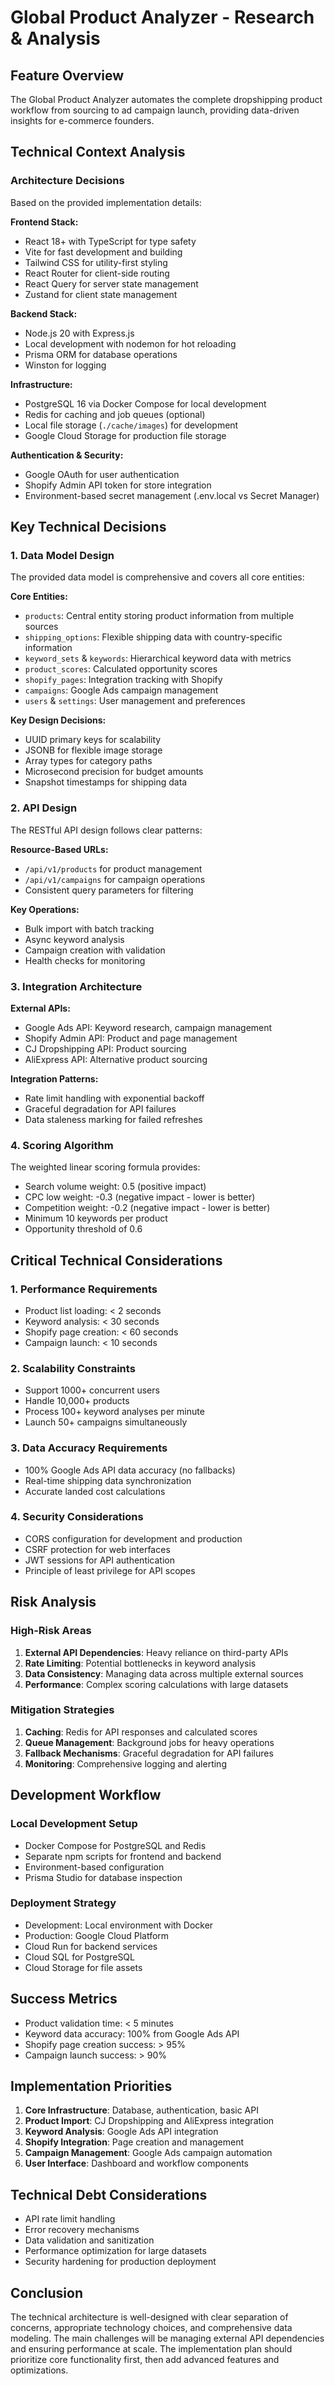 # Global Product Analyzer - Research & Analysis

## Feature Overview
The Global Product Analyzer automates the complete dropshipping product workflow from sourcing to ad campaign launch, providing data-driven insights for e-commerce founders.

## Technical Context Analysis

### Architecture Decisions
Based on the provided implementation details:

**Frontend Stack:**
- React 18+ with TypeScript for type safety
- Vite for fast development and building
- Tailwind CSS for utility-first styling
- React Router for client-side routing
- React Query for server state management
- Zustand for client state management

**Backend Stack:**
- Node.js 20 with Express.js
- Local development with nodemon for hot reloading
- Prisma ORM for database operations
- Winston for logging

**Infrastructure:**
- PostgreSQL 16 via Docker Compose for local development
- Redis for caching and job queues (optional)
- Local file storage (`./cache/images`) for development
- Google Cloud Storage for production file storage

**Authentication & Security:**
- Google OAuth for user authentication
- Shopify Admin API token for store integration
- Environment-based secret management (.env.local vs Secret Manager)

## Key Technical Decisions

### 1. Data Model Design
The provided data model is comprehensive and covers all core entities:

**Core Entities:**
- `products`: Central entity storing product information from multiple sources
- `shipping_options`: Flexible shipping data with country-specific information
- `keyword_sets` & `keywords`: Hierarchical keyword data with metrics
- `product_scores`: Calculated opportunity scores
- `shopify_pages`: Integration tracking with Shopify
- `campaigns`: Google Ads campaign management
- `users` & `settings`: User management and preferences

**Key Design Decisions:**
- UUID primary keys for scalability
- JSONB for flexible image storage
- Array types for category paths
- Microsecond precision for budget amounts
- Snapshot timestamps for shipping data

### 2. API Design
The RESTful API design follows clear patterns:

**Resource-Based URLs:**
- `/api/v1/products` for product management
- `/api/v1/campaigns` for campaign operations
- Consistent query parameters for filtering

**Key Operations:**
- Bulk import with batch tracking
- Async keyword analysis
- Campaign creation with validation
- Health checks for monitoring

### 3. Integration Architecture

**External APIs:**
- Google Ads API: Keyword research, campaign management
- Shopify Admin API: Product and page management
- CJ Dropshipping API: Product sourcing
- AliExpress API: Alternative product sourcing

**Integration Patterns:**
- Rate limit handling with exponential backoff
- Graceful degradation for API failures
- Data staleness marking for failed refreshes

### 4. Scoring Algorithm
The weighted linear scoring formula provides:
- Search volume weight: 0.5 (positive impact)
- CPC low weight: -0.3 (negative impact - lower is better)
- Competition weight: -0.2 (negative impact - lower is better)
- Minimum 10 keywords per product
- Opportunity threshold of 0.6

## Critical Technical Considerations

### 1. Performance Requirements
- Product list loading: < 2 seconds
- Keyword analysis: < 30 seconds
- Shopify page creation: < 60 seconds
- Campaign launch: < 10 seconds

### 2. Scalability Constraints
- Support 1000+ concurrent users
- Handle 10,000+ products
- Process 100+ keyword analyses per minute
- Launch 50+ campaigns simultaneously

### 3. Data Accuracy Requirements
- 100% Google Ads API data accuracy (no fallbacks)
- Real-time shipping data synchronization
- Accurate landed cost calculations

### 4. Security Considerations
- CORS configuration for development and production
- CSRF protection for web interfaces
- JWT sessions for API authentication
- Principle of least privilege for API scopes

## Risk Analysis

### High-Risk Areas
1. **External API Dependencies**: Heavy reliance on third-party APIs
2. **Rate Limiting**: Potential bottlenecks in keyword analysis
3. **Data Consistency**: Managing data across multiple external sources
4. **Performance**: Complex scoring calculations with large datasets

### Mitigation Strategies
1. **Caching**: Redis for API responses and calculated scores
2. **Queue Management**: Background jobs for heavy operations
3. **Fallback Mechanisms**: Graceful degradation for API failures
4. **Monitoring**: Comprehensive logging and alerting

## Development Workflow

### Local Development Setup
- Docker Compose for PostgreSQL and Redis
- Separate npm scripts for frontend and backend
- Environment-based configuration
- Prisma Studio for database inspection

### Deployment Strategy
- Development: Local environment with Docker
- Production: Google Cloud Platform
- Cloud Run for backend services
- Cloud SQL for PostgreSQL
- Cloud Storage for file assets

## Success Metrics
- Product validation time: < 5 minutes
- Keyword data accuracy: 100% from Google Ads API
- Shopify page creation success: > 95%
- Campaign launch success: > 90%

## Implementation Priorities
1. **Core Infrastructure**: Database, authentication, basic API
2. **Product Import**: CJ Dropshipping and AliExpress integration
3. **Keyword Analysis**: Google Ads API integration
4. **Shopify Integration**: Page creation and management
5. **Campaign Management**: Google Ads campaign automation
6. **User Interface**: Dashboard and workflow components

## Technical Debt Considerations
- API rate limit handling
- Error recovery mechanisms
- Data validation and sanitization
- Performance optimization for large datasets
- Security hardening for production deployment

## Conclusion
The technical architecture is well-designed with clear separation of concerns, appropriate technology choices, and comprehensive data modeling. The main challenges will be managing external API dependencies and ensuring performance at scale. The implementation plan should prioritize core functionality first, then add advanced features and optimizations.
